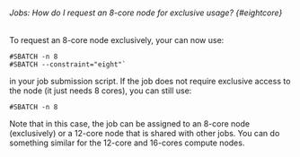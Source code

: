 
###### Jobs: How do I request an 8-core node for exclusive usage? {#eightcore} 

To request an 8-core node
exclusively, your can now use: 

```{.outline}
#SBATCH -n 8 
#SBATCH --constraint="eight"` 
```

in your job submission script. If the job does not
require exclusive access to the node (it just needs 8 cores), you can
still use: 
```{.outline}
#SBATCH -n 8
```
Note that in this case, the job can be assigned
to an 8-core node (exclusively) or a 12-core node that is shared with
other jobs. You can do something similar for the 12-core and 16-cores
compute nodes.

